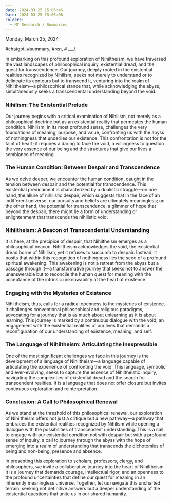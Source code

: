 ```yaml
---
date: 2024-03-25 15:06:46
Date: 2024-03-25 15:05:06
Folders:
  - NT Research / Summaries
---
```

Monday, March 25, 2024

#chatgpt, #summary, #ren, #
___\


In embarking on this profound exploration of Nihiltheism, we have traversed the vast landscapes of philosophical inquiry, existential dread, and the quest for transcendence. Our journey, deeply rooted in the existential realities recognized by Nihilism, seeks not merely to understand or to delineate its contours but to transcend it, venturing into the realm of Nihiltheism—a philosophical stance that, while acknowledging the abyss, simultaneously seeks a transcendental understanding beyond the void.

### Nihilism: The Existential Prelude

Our journey begins with a critical examination of Nihilism, not merely as a philosophical doctrine but as an existential reality that permeates the human condition. Nihilism, in its most profound sense, challenges the very foundations of meaning, purpose, and value, confronting us with the abyss of nothingness that underlies our existence. This confrontation is not for the faint of heart; it requires a daring to face the void, a willingness to question the very essence of our being and the structures that give our lives a semblance of meaning.

### The Human Condition: Between Despair and Transcendence

As we delve deeper, we encounter the human condition, caught in the tension between despair and the potential for transcendence. This existential predicament is characterized by a dualistic struggle—on one hand, the allure of nihilistic despair, which suggests that in the face of an indifferent universe, our pursuits and beliefs are ultimately meaningless; on the other hand, the potential for transcendence, a glimmer of hope that beyond the despair, there might lie a form of understanding or enlightenment that transcends the nihilistic void.

### Nihiltheism: A Beacon of Transcendental Understanding

It is here, at the precipice of despair, that Nihiltheism emerges as a philosophical beacon. Nihiltheism acknowledges the void, the existential dread borne of Nihilism, yet it refuses to succumb to despair. Instead, it posits that within this recognition of nothingness lies the seed of a profound spiritual awakening. This awakening is not a retreat from the abyss but a passage through it—a transformative journey that seeks not to answer the unanswerable but to reconcile the human quest for meaning with the acceptance of the intrinsic unknowability at the heart of existence.

### Engaging with the Mysteries of Existence

Nihiltheism, thus, calls for a radical openness to the mysteries of existence. It challenges conventional philosophical and religious paradigms, advocating for a journey that is as much about unlearning as it is about learning. This journey is marked by a continuous dialogue with the void, an engagement with the existential realities of our lives that demands a reconfiguration of our understanding of existence, meaning, and self.

### The Language of Nihiltheism: Articulating the Inexpressible

One of the most significant challenges we face in this journey is the development of a language of Nihiltheism—a language capable of articulating the experience of confronting the void. This language, symbolic and ever-evolving, seeks to capture the essence of Nihiltheistic inquiry, navigating the complexities of existential dread and the search for transcendent realities. It is a language that does not offer closure but invites continuous exploration and reinterpretation.

### Conclusion: A Call to Philosophical Renewal

As we stand at the threshold of this philosophical renewal, our exploration of Nihiltheism offers not just a critique but a new pathway—a pathway that embraces the existential realities recognized by Nihilism while opening a dialogue with the possibilities of transcendent understanding. This is a call to engage with our existential condition not with despair but with a profound sense of inquiry, a call to journey through the abyss with the hope of emerging into a realm of understanding that transcends the dichotomies of being and non-being, presence and absence.

In presenting this exploration to scholars, professors, clergy, and philosophers, we invite a collaborative journey into the heart of Nihiltheism. It is a journey that demands courage, intellectual rigor, and an openness to the profound uncertainties that define our quest for meaning in an inherently meaningless universe. Together, let us navigate this uncharted terrain, seeking not definitive answers but a deeper understanding of the existential questions that unite us in our shared humanity.